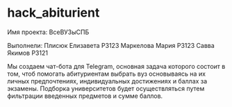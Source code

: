 # hack_abiturient

Имя проекта: ВсеВУЗыСПБ

Выполнели:  Плисюк Елизавета P3123
            Маркелова Мария P3123
            Савва Якимов P3121


Мы создаем чат-бота для Telegram, основная задача которого состоит в том, чтоб помогать абитуриентам выбрать вуз основываясь на их личных предпочтениях, индивидуальных достижениях и баллах за экзамены. Подборка университетов будет осуществляться путем фильтрации введенных предметов и сумме баллов.